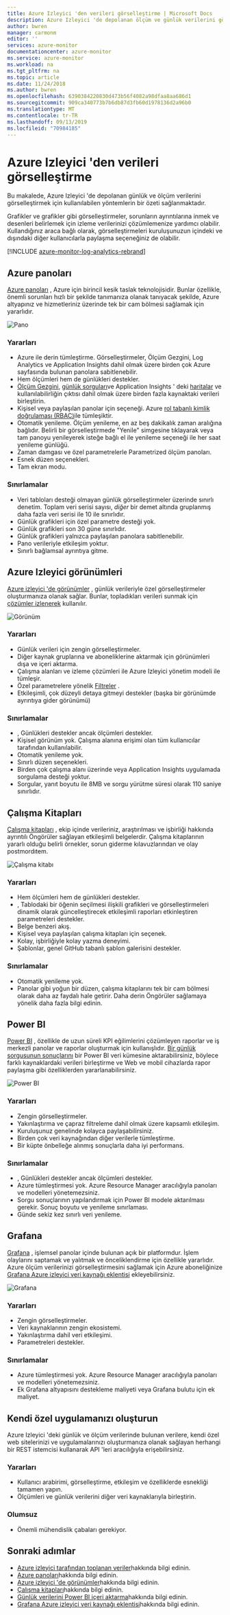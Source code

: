 ```yaml
---
title: Azure Izleyici 'den verileri görselleştirme | Microsoft Docs
description: Azure Izleyici 'de depolanan ölçüm ve günlük verilerini görselleştirmek için kullanılabilen yöntemlerin bir özetini sağlar.
author: bwren
manager: carmonm
editor: ''
services: azure-monitor
documentationcenter: azure-monitor
ms.service: azure-monitor
ms.workload: na
ms.tgt_pltfrm: na
ms.topic: article
ms.date: 11/24/2018
ms.author: bwren
ms.openlocfilehash: 6390384220830d473b56f4082a98dfaa8aa686d1
ms.sourcegitcommit: 909ca340773b7b6db87d3fb60d1978136d2a96b0
ms.translationtype: MT
ms.contentlocale: tr-TR
ms.lasthandoff: 09/13/2019
ms.locfileid: "70984185"
---
```

# <a name="visualizing-data-from-azure-monitor"></a>Azure Izleyici 'den verileri görselleştirme
Bu makalede, Azure Izleyici 'de depolanan günlük ve ölçüm verilerini görselleştirmek için kullanılabilen yöntemlerin bir özeti sağlanmaktadır.

Grafikler ve grafikler gibi görselleştirmeler, sorunların ayrıntılarına inmek ve desenleri belirlemek için izleme verilerinizi çözümlemenize yardımcı olabilir. Kullandığınız araca bağlı olarak, görselleştirmeleri kuruluşunuzun içindeki ve dışındaki diğer kullanıcılarla paylaşma seçeneğiniz de olabilir.

[!INCLUDE [azure-monitor-log-analytics-rebrand](../../includes/azure-monitor-log-analytics-rebrand.md)]

## <a name="azure-dashboards"></a>Azure panoları
[Azure panoları](../azure-portal/azure-portal-dashboards.md) , Azure için birincil kesik taslak teknolojisidir. Bunlar özellikle, önemli sorunları hızlı bir şekilde tanımanıza olanak tanıyacak şekilde, Azure altyapınız ve hizmetleriniz üzerinde tek bir cam bölmesi sağlamak için yararlıdır.

![Pano](media/visualizations/dashboard.png)

### <a name="advantages"></a>Yararları
- Azure ile derin tümleştirme. Görselleştirmeler, Ölçüm Gezgini, Log Analytics ve Application Insights dahil olmak üzere birden çok Azure sayfasında bulunan panolara sabitlenebilir.
- Hem ölçümleri hem de günlükleri destekler.
- [Ölçüm Gezgini](platform/metrics-charts.md), [günlük sorguları](log-query/log-query-overview.md)ve Application Insights ' deki [haritalar](app/app-map.md) ve kullanılabilirliğin çıktısı dahil olmak üzere birden fazla kaynaktaki verileri birleştirin.
- Kişisel veya paylaşılan panolar için seçeneği. Azure [rol tabanlı kimlik doğrulaması (RBAC)](../role-based-access-control/overview.md)ile tümleşiktir.
- Otomatik yenileme. Ölçüm yenileme, en az beş dakikalık zaman aralığına bağlıdır. Belirli bir görselleştirmede "Yenile" simgesine tıklayarak veya tam panoyu yenileyerek isteğe bağlı el ile yenileme seçeneği ile her saat yenileme günlüğü.
- Zaman damgası ve özel parametrelerle Parametrized ölçüm panoları.
- Esnek düzen seçenekleri.
- Tam ekran modu.


### <a name="limitations"></a>Sınırlamalar
- Veri tabloları desteği olmayan günlük görselleştirmeler üzerinde sınırlı denetim. Toplam veri serisi sayısı, _diğer_ bir demet altında gruplanmış daha fazla veri serisi ile 10 ile sınırlıdır.
- Günlük grafikleri için özel parametre desteği yok.
- Günlük grafikleri son 30 güne sınırlıdır.
- Günlük grafikleri yalnızca paylaşılan panolara sabitlenebilir.
- Pano verileriyle etkileşim yoktur.
- Sınırlı bağlamsal ayrıntıya gitme.

## <a name="azure-monitor-views"></a>Azure Izleyici görünümleri
[Azure izleyici 'de görünümler](platform/view-designer.md) , günlük verileriyle özel görselleştirmeler oluşturmanıza olanak sağlar. Bunlar, topladıkları verileri sunmak için [çözümler izlenerek](insights/solutions.md) kullanılır.

![Görünüm](media/visualizations/view.png)

### <a name="advantages"></a>Yararları
- Günlük verileri için zengin görselleştirmeler.
- Diğer kaynak gruplarına ve aboneliklerine aktarmak için görünümleri dışa ve içeri aktarma.
- Çalışma alanları ve izleme çözümleri ile Azure Izleyici yönetim modeli ile tümleşir.
- Özel parametrelere yönelik [Filtreler](platform/view-designer-filters.md) .
- Etkileşimli, çok düzeyli detaya gitmeyi destekler (başka bir görünümde ayrıntıya gider görünümü)

### <a name="limitations"></a>Sınırlamalar
- , Günlükleri destekler ancak ölçümleri destekler.
- Kişisel görünüm yok. Çalışma alanına erişimi olan tüm kullanıcılar tarafından kullanılabilir.
- Otomatik yenileme yok.
- Sınırlı düzen seçenekleri.
- Birden çok çalışma alanı üzerinde veya Application Insights uygulamada sorgulama desteği yoktur.
- Sorgular, yanıt boyutu ile 8MB ve sorgu yürütme süresi olarak 110 saniye sınırlıdır.


## <a name="workbooks"></a>Çalışma Kitapları
[Çalışma kitapları](../azure-monitor/app/usage-workbooks.md) , ekip içinde verileriniz, araştırılması ve işbirliği hakkında ayrıntılı Öngörüler sağlayan etkileşimli belgelerdir. Çalışma kitaplarının yararlı olduğu belirli örnekler, sorun giderme kılavuzlarından ve olay postmordıtem.

![Çalışma kitabı](media/visualizations/workbook.png)

### <a name="advantages"></a>Yararları
- Hem ölçümleri hem de günlükleri destekler.
- , Tablodaki bir öğenin seçilmesi ilişkili grafikleri ve görselleştirmeleri dinamik olarak güncelleştirecek etkileşimli raporları etkinleştiren parametreleri destekler.
- Belge benzeri akış.
- Kişisel veya paylaşılan çalışma kitapları için seçenek.
- Kolay, işbirliğiyle kolay yazma deneyimi.
- Şablonlar, genel GitHub tabanlı şablon galerisini destekler.

### <a name="limitations"></a>Sınırlamalar
- Otomatik yenileme yok.
- Panolar gibi yoğun bir düzen, çalışma kitaplarını tek bir cam bölmesi olarak daha az faydalı hale getirir. Daha derin Öngörüler sağlamaya yönelik daha fazla bilgi edinin.


## <a name="power-bi"></a>Power BI
[Power BI](https://powerbi.microsoft.com/documentation/powerbi-service-get-started/) , özellikle de uzun süreli KPI eğilimlerini çözümleyen raporlar ve iş merkezli panolar ve raporlar oluşturmak için kullanışlıdır. [Bir günlük sorgusunun sonuçlarını](platform/powerbi.md) bir Power BI veri kümesine aktarabilirsiniz, böylece farklı kaynaklardaki verileri birleştirme ve Web ve mobil cihazlarda rapor paylaşma gibi özelliklerden yararlanabilirsiniz.

![Power BI](media/visualizations/power-bi.png)

### <a name="advantages"></a>Yararları
- Zengin görselleştirmeler.
- Yakınlaştırma ve çapraz filtreleme dahil olmak üzere kapsamlı etkileşim.
- Kuruluşunuz genelinde kolayca paylaşabilirsiniz.
- Birden çok veri kaynağından diğer verilerle tümleştirme.
- Bir küpte önbelleğe alınmış sonuçlarla daha iyi performans.


### <a name="limitations"></a>Sınırlamalar
- , Günlükleri destekler ancak ölçümleri destekler.
- Azure tümleştirmesi yok. Azure Resource Manager aracılığıyla panoları ve modelleri yönetemezsiniz.
- Sorgu sonuçlarının yapılandırmak için Power BI modele aktarılması gerekir. Sonuç boyutu ve yenileme sınırlaması.
- Günde sekiz kez sınırlı veri yenileme.


## <a name="grafana"></a>Grafana
[Grafana](https://grafana.com/) , işlemsel panolar içinde bulunan açık bir platformdur. İşlem olaylarını saptamak ve yalıtmak ve önceliklendirme için özellikle yararlıdır. Azure ölçüm verilerinizi görselleştirmesini sağlamak için Azure aboneliğinize [Grafana Azure izleyici veri kaynağı eklentisi](platform/grafana-plugin.md) ekleyebilirsiniz.

![Grafana](media/visualizations/grafana.png)

### <a name="advantages"></a>Yararları
- Zengin görselleştirmeler.
- Veri kaynaklarının zengin ekosistemi.
- Yakınlaştırma dahil veri etkileşimi.
- Parametreleri destekler.

### <a name="limitations"></a>Sınırlamalar
- Azure tümleştirmesi yok. Azure Resource Manager aracılığıyla panoları ve modelleri yönetemezsiniz.
- Ek Grafana altyapısını destekleme maliyeti veya Grafana bulutu için ek maliyet.


## <a name="build-your-own-custom-application"></a>Kendi özel uygulamanızı oluşturun
Azure Izleyici 'deki günlük ve ölçüm verilerinde bulunan verilere, kendi özel web sitelerinizi ve uygulamalarınızı oluşturmanıza olanak sağlayan herhangi bir REST istemcisi kullanarak API 'leri aracılığıyla erişebilirsiniz.

### <a name="advantages"></a>Yararları
- Kullanıcı arabirimi, görselleştirme, etkileşim ve özelliklerde esnekliği tamamen yapın.
- Ölçümleri ve günlük verilerini diğer veri kaynaklarıyla birleştirin.

### <a name="disadvantages"></a>Olumsuz
- Önemli mühendislik çabaları gerekiyor.


## <a name="next-steps"></a>Sonraki adımlar
- [Azure izleyici tarafından toplanan veriler](platform/data-platform.md)hakkında bilgi edinin.
- [Azure panoları](../azure-portal/azure-portal-dashboards.md)hakkında bilgi edinin.
- [Azure izleyici 'de görünümler](platform/view-designer.md)hakkında bilgi edinin.
- [Çalışma kitapları](../azure-monitor/app/usage-workbooks.md)hakkında bilgi edinin.
- [Günlük verilerini Power BI içeri aktarma](../azure-monitor/platform/powerbi.md)hakkında bilgi edinin.
- [Grafana Azure izleyici veri kaynağı eklentisi](../azure-monitor/platform/grafana-plugin.md)hakkında bilgi edinin.

